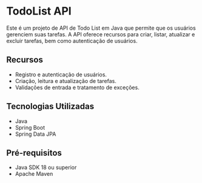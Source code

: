 # TodoList API

Este é um projeto de API de Todo List em Java que permite que os usuários gerenciem suas tarefas. A API oferece recursos para criar, listar, atualizar e excluir tarefas, bem como autenticação de usuários.

## Recursos

- Registro e autenticação de usuários.
- Criação, leitura e atualização de tarefas.
- Validações de entrada e tratamento de exceções.

## Tecnologias Utilizadas

- Java
- Spring Boot
- Spring Data JPA

## Pré-requisitos

- Java SDK 18 ou superior
- Apache Maven
